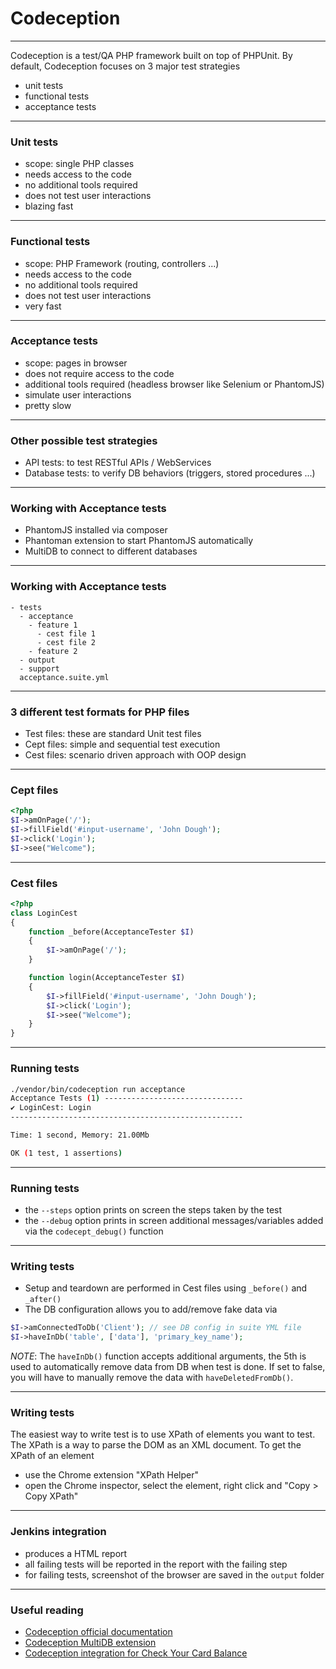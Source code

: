 # Codeception

---

Codeception is a test/QA PHP framework built on top of PHPUnit.
By default, Codeception focuses on 3 major test strategies

- unit tests
- functional tests
- acceptance tests

---

### Unit tests

- scope: single PHP classes
- needs access to the code
- no additional tools required
- does not test user interactions
- blazing fast

---

### Functional tests

- scope: PHP Framework (routing, controllers ...)
- needs access to the code
- no additional tools required
- does not test user interactions
- very fast

---

### Acceptance tests

- scope: pages in browser
- does not require access to the code
- additional tools required (headless browser like Selenium or PhantomJS)
- simulate user interactions
- pretty slow

---

### Other possible test strategies

- API tests: to test RESTful APIs / WebServices
- Database tests: to verify DB behaviors (triggers, stored procedures ...)

---

### Working with Acceptance tests

- PhantomJS installed via composer
- Phantoman extension to start PhantomJS automatically
- MultiDB to connect to different databases

---

### Working with Acceptance tests

```
- tests
  - acceptance
    - feature 1
      - cest file 1
      - cest file 2
    - feature 2
  - output
  - support
  acceptance.suite.yml
```

---

### 3 different test formats for PHP files

- Test files: these are standard Unit test files
- Cept files: simple and sequential test execution
- Cest files: scenario driven approach with OOP design

---

### Cept files

```php
<?php
$I->amOnPage('/');
$I->fillField('#input-username', 'John Dough');
$I->click('Login');
$I->see("Welcome");
```

---

### Cest files

```php
<?php
class LoginCest
{
    function _before(AcceptanceTester $I)
    {
        $I->amOnPage('/');
    }

    function login(AcceptanceTester $I)
    {
        $I->fillField('#input-username', 'John Dough');
        $I->click('Login');
        $I->see("Welcome");
    }
}
```

---

### Running tests

```sh
./vendor/bin/codeception run acceptance
Acceptance Tests (1) -------------------------------
✔ LoginCest: Login
----------------------------------------------------

Time: 1 second, Memory: 21.00Mb

OK (1 test, 1 assertions)
```

---

### Running tests

- the `--steps` option prints on screen the steps taken by the test
- the `--debug` option prints in screen additional messages/variables added via the `codecept_debug()` function

---

### Writing tests

- Setup and teardown are performed in Cest files using `_before()` and `_after()`
- The DB configuration allows you to add/remove fake data via
```php
$I->amConnectedToDb('Client'); // see DB config in suite YML file
$I->haveInDb('table', ['data'], 'primary_key_name');
```

_NOTE_: The `haveInDb()` function accepts additional arguments, the 5th is used to automatically remove data from DB when test is done. If set to false, you will have to manually remove the data with `haveDeletedFromDb()`.

---

### Writing tests

The easiest way to write test is to use XPath of elements you want to test. The XPath is a way to parse the DOM as an XML document.
To get the XPath of an element
- use the Chrome extension "XPath Helper"
- open the Chrome inspector, select the element, right click and "Copy > Copy XPath"

---

### Jenkins integration

- produces a HTML report
- all failing tests will be reported in the report with the failing step
- for failing tests, screenshot of the browser are saved in the `output` folder

---

### Useful reading

- [Codeception official documentation](http://codeception.com/docs/01-Introduction)
- [Codeception MultiDB extension](https://github.com/redmatter/Codeception-MultiDb)
- [Codeception integration for Check Your Card Balance](https://git.datacandy.com/ms2/balance/tree/release/tests)
